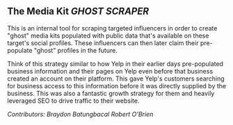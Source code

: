 ## The Media Kit *GHOST SCRAPER*

This is an internal tool for scraping targeted influencers in order to create "ghost" media kits populated with public data that's available on these target's social profiles. These influencers can then later claim their pre-populate "ghost" profiles in the future.

Think of this strategy similar to how Yelp in their earlier days pre-populated business information and their pages on Yelp even before that business created an account on their platform. This gave Yelp's customers searching for business access to this information before it was directly supplied by the business. This was also a fantastic growth strategy for them and heavily leveraged SEO to drive traffic to their website.

*Contributors: Braydon Batungbacal Robert O'Brien*
